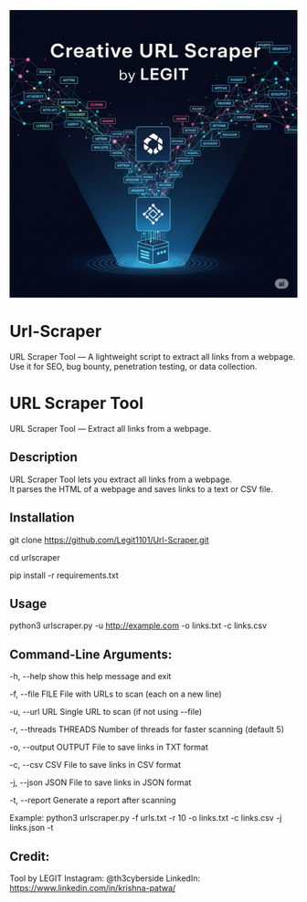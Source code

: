 ![URL Scraper](https://github.com/Legit1101/Url-Scraper/blob/main/Url-Scraper.png)

# Url-Scraper
URL Scraper Tool — A lightweight script to extract all links from a webpage. Use it for SEO, bug bounty, penetration testing, or data collection.

# URL Scraper Tool

URL Scraper Tool — Extract all links from a webpage.

## Description

URL Scraper Tool lets you extract all links from a webpage.  
It parses the HTML of a webpage and saves links to a text or CSV file.

## Installation

git clone https://github.com/Legit1101/Url-Scraper.git

cd urlscraper

pip install -r requirements.txt

## Usage

python3 urlscraper.py -u http://example.com -o links.txt -c links.csv

## Command-Line Arguments:

 -h, --help            show this help message and exit
 
 -f, --file FILE       File with URLs to scan (each on a new line)
 
 -u, --url URL         Single URL to scan (if not using --file)
 
 -r, --threads THREADS
                        Number of threads for faster scanning (default 5)
                        
 -o, --output OUTPUT   File to save links in TXT format
 
 -c, --csv CSV         File to save links in CSV format
 
 -j, --json JSON       File to save links in JSON format
 
 -t, --report          Generate a report after scanning

Example: python3 urlscraper.py -f urls.txt -r 10 -o links.txt -c links.csv -j links.json -t

## Credit:

Tool by LEGIT
Instagram: @th3cyberside
LinkedIn: https://www.linkedin.com/in/krishna-patwa/
